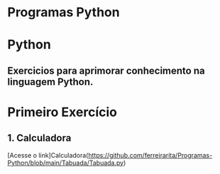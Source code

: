 # Programas Python
# Python
## Exercicios para aprimorar conhecimento na linguagem Python.  
 # Primeiro Exercício 
## 1. Calculadora
[Acesse o link]Calculadora(https://github.com/ferreirarita/Programas-Python/blob/main/Tabuada/Tabuada.py)
